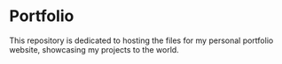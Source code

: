 # Portfolio
This repository is dedicated to hosting the files for my personal portfolio website, showcasing my projects to the world.
